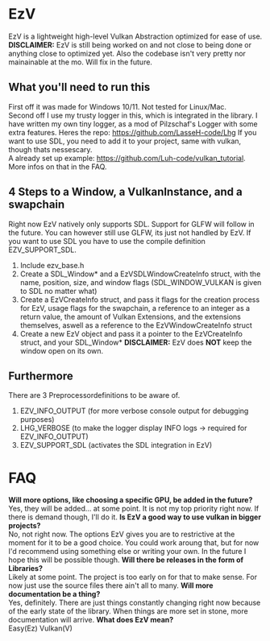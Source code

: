 # EzV
EzV is a lightweight high-level Vulkan Abstraction optimized for ease of use.  
**DISCLAIMER:** EzV is still being worked on and not close to being done or anything close to optimized yet.
Also the codebase isn't very pretty nor mainainable at the mo. Will fix in the future.
## What you'll need to run this
First off it was made for Windows 10/11. Not tested for Linux/Mac.  
Second off I use my trusty logger in this, which is integrated in the library. I have written my own tiny logger, as a mod of Pilzschaf's Logger with some extra features. Heres the repo: https://github.com/LasseH-code/Lhg
If you want to use SDL, you need to add it to your project, same with vulkan, though thats nessescary.  
A already set up example: https://github.com/Luh-code/vulkan_tutorial.  
More infos on that in the FAQ.
## 4 Steps to a Window, a VulkanInstance, and a swapchain
Right now EzV natively only supports SDL. Support for GLFW will follow in the future.
You can however still use GLFW, its just not handled by EzV.
If you want to use SDL you have to use the compile definition EZV_SUPPORT_SDL.
1. Include ezv_base.h
2. Create a SDL_Window* and a EzVSDLWindowCreateInfo struct, with the name, position, size, and window flags (SDL_WINDOW_VULKAN is given to SDL no matter what)
3. Create a EzVCreateInfo struct, and pass it flags for the creation process for EzV, usage flags for the swapchain, a reference to an integer as a return value, the amount of Vulkan Extensions, and the extensions themselves, aswell as a reference to the EzVWindowCreateInfo struct
4. Create a new EzV object and pass it a pointer to the EzVCreateInfo struct, and your SDL_Window*
**DISCLAIMER:** EzV does **NOT** keep the window open on its own.
## Furthermore
There are 3 Preprocessordefinitions to be aware of.
1. EZV_INFO_OUTPUT (for more verbose console output for debugging purposes)
2. LHG_VERBOSE (to make the logger display INFO logs -> required for EZV_INFO_OUTPUT)
3. EZV_SUPPORT_SDL (activates the SDL integration in EzV)
# FAQ
**Will more options, like choosing a specific GPU, be added in the future?**  
Yes, they will be added... at some point. It is not my top priority right now. If there is demand though, I'll do it.
**Is EzV a good way to use vulkan in bigger projects?**  
No, not right now. The options EzV gives you are to restrictive at the moment for it to be a good choice. You could work aroung that, but for now I'd recommend using something else or writing your own. In the future I hope this will be possible though.
**Will there be releases in the form of Libraries?**  
Likely at some point. The project is too early on for that to make sense. For now just use the source files there ain't all to many.
**Will more documentation be a thing?**  
Yes, definitely. There are just things constantly changing right now because of the early state of the library. When things are more set in stone, more documentation will arrive.
**What does EzV mean?**  
Easy(Ez) Vulkan(V)
